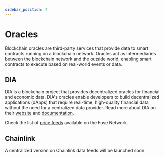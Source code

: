 ```yaml
---
sidebar_position: 4
---
```

# Oracles

Blockchain oracles are third-party services that provide data to smart contracts running on a blockchain network. Oracles act as intermediaries between the blockchain network and the outside world, enabling smart contracts to execute based on real-world events or data.

## DIA

DIA is a blockchain project that provides decentralized oracles for financial and economic data. DIA's oracles enable developers to build decentralized applications (dApps) that require real-time, high-quality financial data, without the need for a centralized data provider. Read more about DIA on their [website](https://www.diadata.org/) and [documentation](https://docs.diadata.org/).

Check the list of [price feeds](https://docs.diadata.org/documentation/oracle-documentation/deployed-contracts#fuse) available on the Fuse Network.

## Chainlink

A centralized version on Chainlink data feeds will be launched soon.
